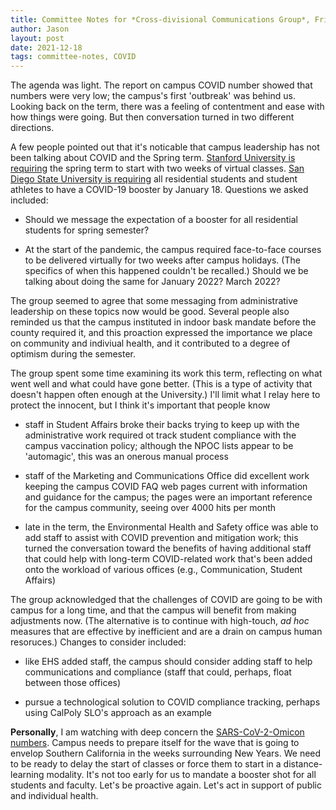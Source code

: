 ```yaml
---
title: Committee Notes for *Cross-divisional Communications Group*, Friday, December 17, 2021
author: Jason
layout: post
date: 2021-12-18
tags: committee-notes, COVID
---
```


The agenda was light.  The report on campus COVID number showed that numbers were very low; the campus's first 'outbreak' was behind us.  Looking back on the term, there was a feeling of contentment and ease with how things were going.  But then conversation turned in two different directions.

A few people pointed out that it's noticable that campus leadership has not been talking about COVID and the Spring term.  [Stanford University is requiring](https://news.stanford.edu/report/2021/12/16/first-two-weeks-winter-classes/) the spring term to start with two weeks of virtual classes.  [San Diego State University is requiring](https://www.nbcsandiego.com/news/local/sdsu-student-athletes-on-campus-residents-must-get-covid-19-booster-by-spring-semester/2819969/) all residential students and student athletes to have a COVID-19 booster by January 18.  Questions we asked included:

* Should we message the expectation of a booster for all residential students for spring semester?  

* At the start of the pandemic, the campus required face-to-face courses to be delivered virtually for two weeks after campus holidays.  (The specifics of when this happened couldn't be recalled.)  Should we be talking about doing the same for January 2022?  March 2022?

The group seemed to agree that some messaging from administrative leadership on these topics now would be good.  Several people also reminded us that the campus instituted in indoor bask mandate before the county required it, and this proaction expressed the importance we place on community and indiviual health, and it contributed to a degree of optimism during the semester.

The group spent some time examining its work this term, reflecting on what went well and what could have gone better.  (This is a type of activity that doesn't happen often enough at the University.)  I'll limit what I relay here to protect the innocent, but I think it's important that people know

* staff in Student Affairs broke their backs trying to keep up with the administrative work required ot track student compliance with the campus vaccination policy; although the NPOC lists appear to be 'automagic', this was an onerous manual process

* staff of the Marketing and Communications Office did excellent work keeping the campus COVID FAQ web pages current with information and guidance for the campus; the pages were an important reference for the campus community, seeing over 4000 hits per month

* late in the term, the Environmental Health and Safety office was able to add staff to assist with COVID prevention and mitigation work; this turned the conversation toward the benefits of having additional staff that could help with long-term COVID-related work that's been added onto the workload of various offices (e.g., Communication, Student Affairs)

The group acknowledged that the challenges of COVID are going to be with campus for a long time, and that the campus will benefit from making adjustments now.  (The alternative is to continue with high-touch, *ad hoc* measures that are effective by inefficient and are a drain on campus human resoruces.)  Changes to consider included:

* like EHS added staff, the campus should consider adding staff to help communications and compliance (staff that could, perhaps, float between those offices)

* pursue a technological solution to COVID compliance tracking, perhaps using CalPoly SLO's approach as an example

**Personally**, I am watching with deep concern the [SARS-CoV-2-Omicon numbers](https://covid.cdc.gov/covid-data-tracker/#variant-proportions).  Campus needs to prepare itself for the wave that is going to envelop Southern California in the weeks surrounding New Years.  We need to be ready to delay the start of classes or force them to start in a distance-learning modality.  It's not too early for us to mandate a booster shot for all students and faculty.  Let's be proactive again.  Let's act in support of public and individual health.


